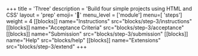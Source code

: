 +++
title = 'Three'
description = 'Build four simple projects using HTML and CSS'
layout = 'prep'
emoji= '🚀'
menu_level = ['module']
menu=[ 'steps']
weight = 4
[[blocks]]
name="Instructions"
src="blocks/step-3/instructions"
[[blocks]]
name="Acceptance Criteria"
src="blocks/step-3/acceptance"
[[blocks]]
name="Submission"
src="blocks/step-3/submission"
[[blocks]]
name="Help"
src="blocks/help"
[[blocks]]
name="Extensions"
src="blocks/step-3/extend"
+++

